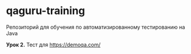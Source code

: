 # qaguru-training

Репозиторий для обучения по автоматизированному тестированию на Java

**Урок 2.**
Тест для https://demoqa.com/

